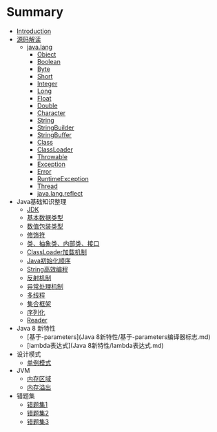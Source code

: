 # Summary

* [Introduction](README.md)
* [源码解读](源码解读/introduction.md)
    * [java.lang](源码解读/java.lang/java-lang.md)
        * [Object](源码解读/java.lang/Object.md)
        * [Boolean](源码解读/java.lang/Boolean.md)
        * [Byte](源码解读/java.lang/Byte.md)
        * [Short](源码解读/java.lang/Short.md)
        * [Integer](源码解读/java.lang/Integer.md)
        * [Long](源码解读/java.lang/Long.md)
        * [Float](源码解读/java.lang/Float.md)
        * [Double](源码解读/java.lang/Double.md)
        * [Character](源码解读/java.lang/Character.md)
        * [String](源码解读/java.lang/String.md)
        * [StringBuilder](源码解读/java.lang/StringBuilder.md)
        * [StringBuffer](源码解读/java.lang/StringBuffer.md)
        * [Class](源码解读/java.lang/Class.md)
        * [ClassLoader](源码解读/java.lang/ClassLoader.md)
        * [Throwable](源码解读/java.lang/Throwable.md)
        * [Exception](源码解读/java.lang/Exception.md)
        * [Error](源码解读/java.lang/Error.md)
        * [RuntimeException](源码解读/java.lang/RuntimeException.md)
        * [Thread](源码解读/java.lang/Thread.md)
        * [java.lang.reflect](源码解读/java.lang/java.lang.reflect/java.lang.reflect.md)
* Java基础知识整理
    * [JDK](Java基础知识整理/JDK.md)
    * [基本数据类型](Java基础知识整理/基本数据类型.md)
    * [数值包装类型](Java基础知识整理/数值包装类型.md)
    * [修饰符](Java基础知识整理/修饰符.md)
    * [类、抽象类、内部类、接口](Java基础知识整理/类、抽象类、内部类、接口.md)
    * [ClassLoader加载机制](Java基础知识整理/ClassLoader加载机制.md)
    * [Java初始化顺序](Java基础知识整理/Java初始化顺序.md)
    * [String高效编程](Java基础知识整理/String高效编程.md)
    * [反射机制](Java基础知识整理/反射机制.md)
    * [异常处理机制](Java基础知识整理/异常处理机制.md)
    * [多线程](Java基础知识整理/多线程.md)
    * [集合框架](Java基础知识整理/集合框架.md)
    * [序列化](Java基础知识整理/序列化.md)
    * [Reader](Java基础知识整理/Reader.md)
* Java 8 新特性
    * [基于-parameters](Java 8新特性/基于-parameters编译器标志.md)
    * [lambda表达式](Java 8新特性/lambda表达式.md)
* 设计模式
    * [单例模式](设计模式/单例模式.md)
* JVM
    * [内存区域](JVM/内存区域.md)
    * [内存溢出](JVM/内存溢出.md)
* 错题集
    * [错题集1](错题集/错题集1.md)
    * [错题集2](错题集/错题集2.md)
    * [错题集3](错题集/错题集3.md)
